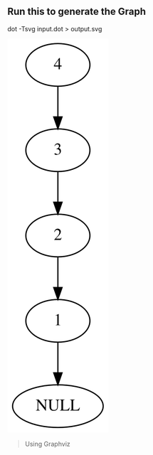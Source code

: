 ## Run this to generate the Graph
dot -Tsvg input.dot > output.svg

![Linked List](https://github.com/RubenHuanca/algorithmsAndDataStructures/blob/main/Linked%20List/output.svg "My Linked List using Graphviz")

> Using Graphviz
